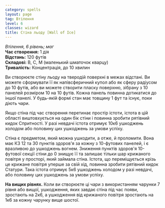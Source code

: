 ```yaml
---
category: spells
layout: page
tag: Втілення
level: 6
classes: wizard
title: Стіна льоду [Wall of Ice]
---
```


_Втілення, 6 рівень; маг_    
**Час створення:** 1 дія    
**Відстань:** 120 футів    
**Складові:** В, С, М (маленький шматочок кварцу)    
**Тривалість:** Концентрація, до 10 хвилин    

Ви створюєте стіну льоду на тверодій поверхні в межах відстані. Ви можете сформувати її як напівсферичний купол або як сферу радіусом до 10 футів, або ви можете створити пласку поверхню, зібрану з 10 панелей розміром 10 на 10 футів. Кожна панель повинна дотикатися до іншої панелі. У будь-якій формі стан має товщину 1 фут та існує, поки діють чари.    

Якщо стіна під час створення перетинає простір істоти, істота в цій області виштовхується на один бік стіни і повинна зробити рятівний кидок Спритності. У разі невдачі істота отримує 10к6 ушкоджень холодом або половину цих ушкоджень за умови успіху.    

Стіна є предметом, який можна ушкодити, а отже, й проломити. Вона має КЗ 12 та 30 пунктів здоров'я за кожну з 10-футових панелей, і є вразливою до ушкоджень вогнем. Зниження пунктів здоров'я 10-футової секції стіни до 0 знищує її та залишає тільки шар крижаного повітря у просторі, який займала стіна. Істота, що переміщується крізь це крижане повітря уперше за свій хід, повинна зробити рятівний кидок Статури. Така істота отримує 5к6 ушкоджень холодом у разі невдачі, або половину цих ушкоджень за умови успіху.   

**На вищих рівнях.** Коли ви створюєте ці чари з використанням чарунки 7 рівня або вищої, ушкодження, яких завдає стіна під час появи, зростають на 2к6, а ушкодження від крижаного повітря зростають на 1к6 за кожну чарунку вище шостої. 
